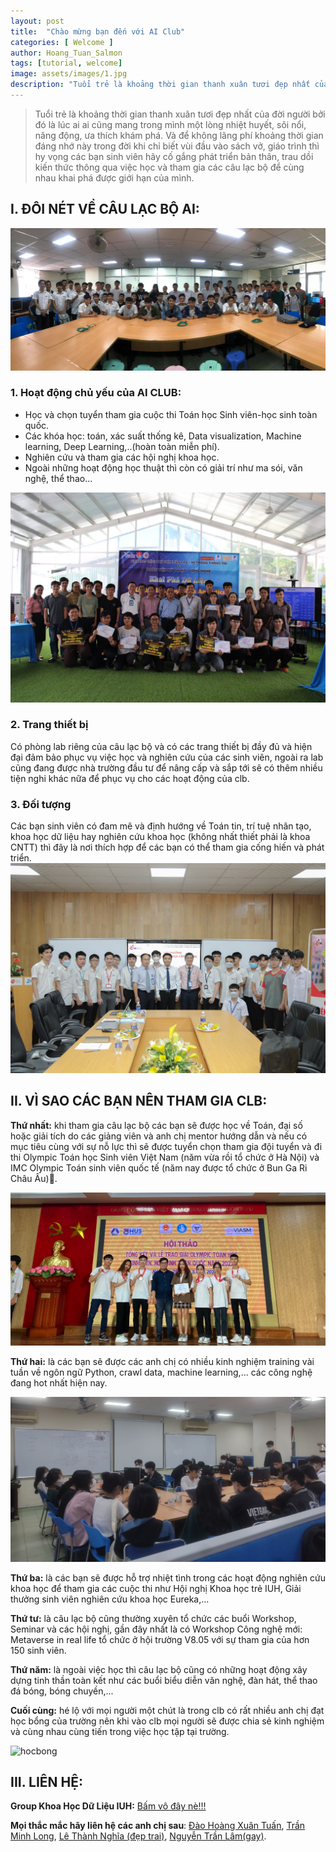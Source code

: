 ```yaml
---
layout: post
title:  "Chào mừng bạn đến với AI Club"
categories: [ Welcome ]
author: Hoang_Tuan_Salmon
tags: [tutorial, welcome]
image: assets/images/1.jpg
description: "Tuổi trẻ là khoảng thời gian thanh xuân tươi đẹp nhất của đời người bởi đó là lúc ai ai cũng mang trong mình một lòng nhiệt huyết, sôi nổi, năng động, ưa thích khám phá. Và để không lãng phí khoảng thời gian đáng nhớ này trong đời khi chỉ biết vùi đầu vào sách vở, giáo trình thì hy vọng các bạn sinh viên hãy cố gắng phát triển bản thân, trau dồi kiến thức thông qua việc học và tham gia các câu lạc bộ để cùng nhau khai phá được giới hạn của mình."
---
```

>Tuổi trẻ là khoảng thời gian thanh xuân tươi đẹp nhất của đời người bởi đó là lúc ai ai cũng mang trong mình một lòng nhiệt huyết, sôi nổi, năng động, ưa thích khám phá. Và để không lãng phí khoảng thời gian đáng nhớ này trong đời khi chỉ biết vùi đầu vào sách vở, giáo trình thì hy vọng các bạn sinh viên hãy cố gắng phát triển bản thân, trau dồi kiến thức thông qua việc học và tham gia các câu lạc bộ để cùng nhau khai phá được giới hạn của mình.

## I.  ĐÔI NÉT VỀ CÂU LẠC BỘ AI:  
![Khoa Học Dữ Liệu IUH](/assets/welcome_to_AI/anhk15.jpg "Khoa Học Dữ Liệu IUH")
### 1. Hoạt động chủ yếu của AI CLUB:
* Học và chọn tuyển tham gia cuộc thi Toán học Sinh viên-học sinh toàn quốc.
* Các khóa học: toán, xác suất thống kê, Data visualization, Machine learning, Deep Learning,..(hoàn toàn miễn phí).
* Nghiên cứu và tham gia các hội nghị khoa học.
* Ngoài những hoạt động học thuật thì còn có giải trí như ma sói, văn nghệ, thể thao...

![Hackathon](/assets/welcome_to_AI/hackathon.jpg "Hackathon")
### 2. Trang thiết bị
Có phòng lab riêng của câu lạc bộ và có các trang thiết bị đầy đủ và hiện đại đảm bảo phục vụ việc học và nghiên cứu của các sinh viên, ngoài ra lab cũng đang được nhà trường đầu tư để nâng cấp và sắp tới sẽ có thêm nhiều tiện nghi khác nữa để phục vụ cho các hoạt động của clb.

### 3. Đối tượng
Các bạn sinh viên có đam mê và định hướng về Toán tin, trí tuệ nhân tạo, khoa học dữ liệu hay nghiên cứu khoa học (không nhất thiết phải là khoa CNTT) thì đây là nơi thích hợp để các bạn có thể tham gia cống hiến và phát triển.
![object](/assets/welcome_to_AI/object.jpg "object")
## II.  VÌ SAO CÁC BẠN NÊN THAM GIA CLB:

**Thứ nhất:** khi tham gia câu lạc bộ các bạn sẽ được học về Toán, đại số hoặc giải tích do các giảng viên và anh chị mentor hướng dẫn và nếu có mục tiêu cùng với sự nỗ lực thì sẽ được tuyển chọn tham gia đội tuyển và đi thi Olympic Toán học Sinh viên Việt Nam (năm vừa rồi tổ chức ở Hà Nội) và IMC Olympic Toán sinh viên quốc tế (năm nay được tổ chức ở Bun Ga Ri Châu Âu)🥇.

![olp](/assets/welcome_to_AI/olp.jpg "olp")

**Thứ hai:** là các bạn sẽ được các anh chị có nhiều kinh nghiệm training vài tuần về ngôn ngữ Python, crawl data, machine learning,... các công nghệ đang hot nhất hiện nay.

![train](/assets/welcome_to_AI/train.jpg "train")

**Thứ ba:** là các bạn sẽ được hỗ trợ nhiệt tình trong các hoạt động nghiên cứu khoa học để tham gia các cuộc thi như Hội nghị Khoa học trẻ IUH, Giải thưởng sinh viên nghiên cứu khoa học Eureka,...

**Thứ tư:** là câu lạc bộ cũng thường xuyên tổ chức các buổi Workshop, Seminar và các hội nghị, gần đây nhất là có Workshop Công nghệ mới: Metaverse in real life tổ chức ở hội trường V8.05 với sự tham gia của hơn 150 sinh viên.

**Thứ năm:** là ngoài việc học thì câu lạc bộ cũng có những hoạt động xây dựng tinh thần toàn kết như các buổi biểu diễn văn nghệ, đàn hát, thể thao đá bóng, bóng chuyền,...

**Cuối cùng:** hé lộ với mọi người một chút là trong clb có rất nhiều anh chị đạt học bổng của trường nên khi vào clb mọi người sẽ được chia sẻ kinh nghiệm và cùng nhau cùng tiến trong việc học tập tại trường.

![hocbong](/assets/welcome_to_AI/hocbong.jpg "hocbong")

## III. LIÊN HỆ:
**Group Khoa Học Dữ Liệu IUH:** [Bấm vô đây nè!!!](https://www.facebook.com/groups/538890610129932)

**Mọi thắc mắc hãy liên hệ các anh chị sau**: [Đào Hoàng Xuân Tuấn](https://www.facebook.com/TuanAmbiTion173), [Trần Minh Long](https://www.facebook.com/minhlong.tran.589), [Lê Thành Nghĩa (đẹp trai)](https://www.facebook.com/ThanhNghia1511), [Nguyễn Trần Lâm(gay)](https://www.facebook.com/nguyentranlamofficial).
